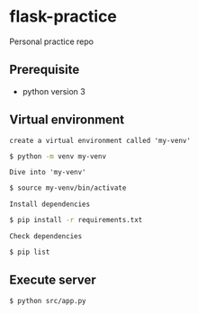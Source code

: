 # flask-practice
Personal practice repo

## Prerequisite

* python version 3

## Virtual environment

`create a virtual environment called 'my-venv'`

```bash
$ python -m venv my-venv
```

`Dive into 'my-venv'`

```bash
$ source my-venv/bin/activate
```

`Install dependencies`

```bash
$ pip install -r requirements.txt
```

`Check dependencies`

```bash
$ pip list
```

## Execute server

```bash
$ python src/app.py
```